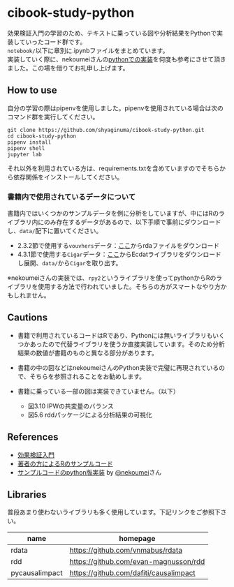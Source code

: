 # cibook-study-python

効果検証入門の学習のため、テキストに乗っている図や分析結果をPythonで実装していったコード群です。  
`notebook/`以下に章別に.ipynbファイルをまとめています。  
実装していく際に、nekoumeiさんの[pythonでの実装](https://github.com/nekoumei/cibook-python)を何度も参考にさせて頂きました。この場を借りてお礼申し上げます。

## How to use

自分の学習の際はpipenvを使用しました。pipenvを使用されている場合は次のコマンド群を実行してください。

```{shell}
git clone https://github.com/shyaginuma/cibook-study-python.git
cd cibook-study-python
pipenv install
pipenv shell
jupyter lab
```

それ以外を利用されている方は、requirements.txtを含めていますのでそちらから依存関係をインストールしてください。

### 書籍内で使用されているデータについて

書籍内ではいくつかのサンプルデータを例に分析をしていますが、中にはRのライブラリ内にのみ存在するデータがあるので、以下手順で事前にダウンロードし、`data/`配下に置いてください。

* 2.3.2節で使用する`vouvhers`データ：[ここ](https://github.com/itamarcaspi/experimentdatar/blob/master/data/vouchers.rda)からrdaファイルをダウンロード
* 4.3.1節で使用する`Cigar`データ：[ここ](https://cran.r-project.org/src/contrib/Ecdat_0.3-7.tar.gz)からEcdatライブラリをダウンロードし展開、`data/`から`Cigar`を取り出す。

※nekoumeiさんの実装では、`rpy2`というライブラリを使ってpythonからRのライブラリを使用する方法で行われていました。そちらの方がスマートなやり方かもしれません。

## Cautions

* 書籍で利用されているコードはRであり、Pythonには無いライブラリもいくつかあったので代替ライブラリを使うか直接実装しています。そのため分析結果の数値が書籍のものと異なる部分があります。

* 書籍の中の図などはnekoumeiさんのPython実装で完璧に再現されているので、そちらを参照されることをお勧めします。
* 書籍に乗っている一部の図は実装できていません。（以下）
  * 図3.10 IPWの共変量のバランス
  * 図5.6 rddパッケージによる分析結果の可視化

## References

* [効果検証入門](https://www.amazon.co.jp/dp/4297111179)
* [著者の方によるRのサンプルコード](https://github.com/ghmagazine/cibook)
* [サンプルコードのpython版実装](https://github.com/nekoumei/cibook-python) by [@nekoumei](https://twitter.com/nekoumei)さん

## Libraries

普段あまり使わないライブラリも多く使用しています。下記リンクをご参照下さい。

|name|homepage|
|---|---|
|rdata|https://github.com/vnmabus/rdata|
|rdd|https://github.com/evan-magnusson/rdd|
|pycausalimpact|https://github.com/dafiti/causalimpact|

